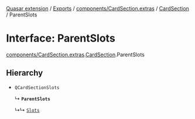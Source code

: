[Quasar extension](../index.md) / [Exports](../modules.md) / [components/CardSection.extras](../modules/components_CardSection_extras.md) / [CardSection](../modules/components_CardSection_extras.CardSection.md) / ParentSlots

# Interface: ParentSlots

[components/CardSection.extras](../modules/components_CardSection_extras.md).[CardSection](../modules/components_CardSection_extras.CardSection.md).ParentSlots

## Hierarchy

- `QCardSectionSlots`

  ↳ **`ParentSlots`**

  ↳↳ [`Slots`](components_CardSection_extras.CardSection.Slots.md)
